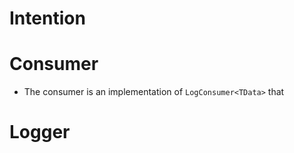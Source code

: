 
# Intention


# Consumer
* The consumer is an implementation of `LogConsumer<TData>` that  


# Logger


